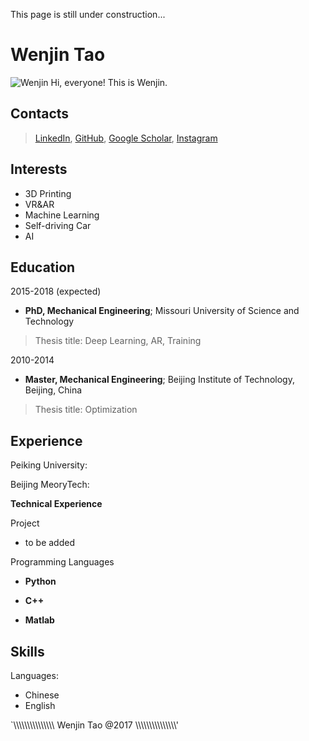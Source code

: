 This page is still under construction...

# Wenjin Tao


![Wenjin](https://avatars1.githubusercontent.com/u/1664996?v=3&s=120)
Hi, everyone! This is Wenjin.

## Contacts

> [LinkedIn](https://www.linkedin.com/in/wenjin-tao-65050256/), [GitHub](https://github.com/WenjinTao), [Google Scholar](https://scholar.google.com/citations?user=jIQocKAAAAAJ&hl=en&authuser=2), [Instagram](https://www.instagram.com/wenjin.tao/)



## Interests

- 3D Printing
- VR&AR
- Machine Learning 
- Self-driving Car
- AI

## Education

2015-2018 (expected)

- **PhD, Mechanical Engineering**; Missouri University of Science and Technology

>Thesis title: Deep Learning, AR, Training

2010-2014

- **Master, Mechanical Engineering**; Beijing Institute of Technology, Beijing, China

>Thesis title: Optimization

## Experience

Peiking University:

Beijing MeoryTech:

**Technical Experience**


Project
- to be added


Programming Languages
-   **Python** 

-   **C++** 

-   **Matlab** 

## Skills

Languages:

- Chinese
- English

`\\\\\\\\\\\\\\\\\\\\\\\\\\\\\\ Wenjin Tao @2017 \\\\\\\\\\\\\\\\\\\\\\\\\\\\\\'
